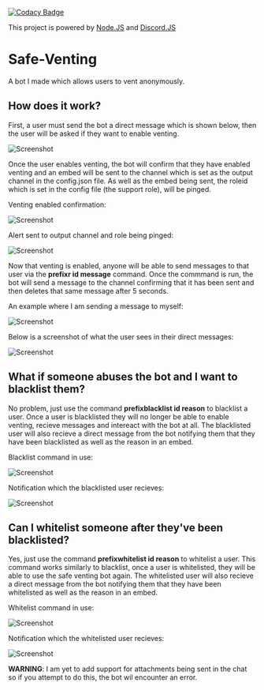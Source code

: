 [![Codacy Badge](https://api.codacy.com/project/badge/Grade/e649ec1c0cb74956879164f56ccd3686)](https://app.codacy.com/manual/SergeantShadoww/Safe-Venting-JS?utm_source=github.com&utm_medium=referral&utm_content=UsmanSamiMahmood/Safe-Venting-JS&utm_campaign=Badge_Grade_Dashboard)

This project is powered by [Node.JS](https://nodejs.org/en/) and [Discord.JS](https://discord.js.org/#/)

# Safe-Venting
 A bot I made which allows users to vent anonymously.

## How does it work?
First, a user must send the bot a direct message which is shown below, then the user will be asked if they want to enable venting.

![Screenshot](https://cdn.discordapp.com/attachments/704774573408649278/705950317069729852/unknown.png)

Once the user enables venting, the bot will confirm that they have enabled venting and an embed will be sent to the channel which is set as the output channel in the config.json file.
As well as the embed being sent, the roleid which is set in the config file (the support role), will be pinged.

Venting enabled confirmation:

![Screenshot](https://cdn.discordapp.com/attachments/704774573408649278/705951626321461340/unknown.png)

Alert sent to output channel and role being pinged:

![Screenshot](https://cdn.discordapp.com/attachments/704774573408649278/705951742214406185/unknown.png)

Now that venting is enabled, anyone will be able to send messages to that user via the **prefixr id message** command.
Once the commmand is run, the bot will send a message to the channel confirming that it has been sent and then deletes that same message after 5 seconds.

An example where I am sending a message to myself:

![Screenshot](https://cdn.discordapp.com/attachments/704774573408649278/705954036146241576/unknown.png)

Below is a screenshot of what the user sees in their direct messages:

![Screenshot](https://cdn.discordapp.com/attachments/704774573408649278/705954240266502175/unknown.png)

## What if someone abuses the bot and I want to blacklist them?
No problem, just use the command **prefixblacklist id reason** to blacklist a user.
Once a user is blacklisted they will no longer be able to enable venting, recieve messages and intereact with the bot at all.
The blacklisted user will also recieve a direct message from the bot notifying them that they have been blacklisted as well as the reason in an embed.

Blacklist command in use:

![Screenshot](https://cdn.discordapp.com/attachments/704774573408649278/705966354070634546/unknown.png)

Notification which the blacklisted user recieves:

![Screenshot](https://cdn.discordapp.com/attachments/704774573408649278/705966646761619507/unknown.png)

## Can I whitelist someone after they've been blacklisted?
Yes, just use the command **prefixwhitelist id reason** to whitelist a user.
This command works similarly to blacklist, once a user is whitelisted, they will be able to use the safe venting bot again.
The whitelisted user will also recieve a direct message from the bot notifying them that they have been whitelisted as well as the reason in an embed.

Whitelist command in use:

![Screenshot](https://cdn.discordapp.com/attachments/704774573408649278/705968777174581318/unknown.png)

Notification which the whitelisted user recieves:

![Screenshot](https://cdn.discordapp.com/attachments/704774573408649278/705968995425189898/unknown.png)

**WARNING**: I am yet to add support for attachments being sent in the chat so if you attempt to do this, the bot wil encounter an error.
